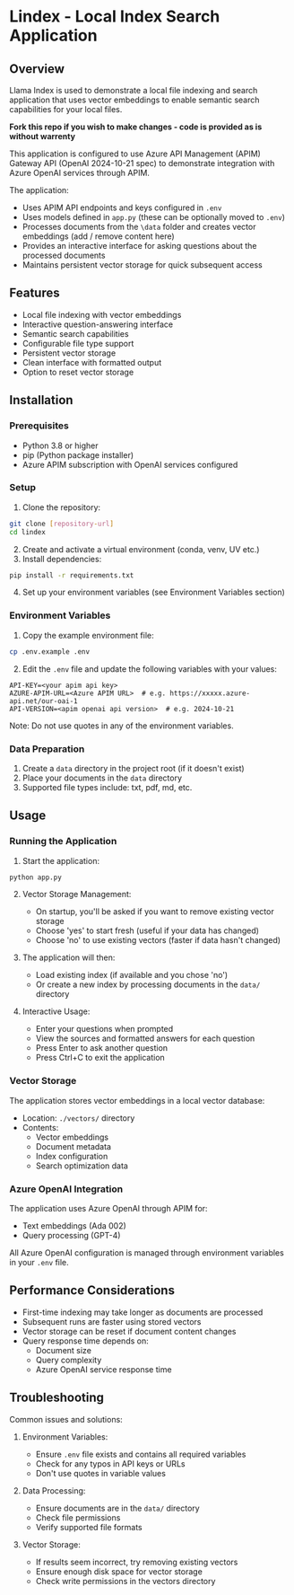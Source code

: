 # Lindex - Local Index Search Application

## Overview

Llama Index is used to demonstrate a local file indexing and search application that uses vector embeddings to enable semantic search capabilities for your local files.

**Fork this repo if you wish to make changes - code is provided as is without warrenty**

This application is configured to use Azure API Management (APIM) Gateway API (OpenAI 2024-10-21 spec) to demonstrate integration with Azure OpenAI services through APIM.

The application:

- Uses APIM API endpoints and keys configured in `.env`
- Uses models defined in `app.py` (these can be optionally moved to `.env`)
- Processes documents from the `\data` folder and creates vector embeddings  (add / remove content here)
- Provides an interactive interface for asking questions about the processed documents
- Maintains persistent vector storage for quick subsequent access

## Features

- Local file indexing with vector embeddings
- Interactive question-answering interface
- Semantic search capabilities
- Configurable file type support
- Persistent vector storage
- Clean interface with formatted output
- Option to reset vector storage

## Installation

### Prerequisites

- Python 3.8 or higher
- pip (Python package installer)
- Azure APIM subscription with OpenAI services configured

### Setup

1. Clone the repository:

```bash
git clone [repository-url]
cd lindex
```

2. Create and activate a virtual environment (conda, venv, UV etc.)
3. Install dependencies:

```bash
pip install -r requirements.txt
```

4. Set up your environment variables (see Environment Variables section)

### Environment Variables

1. Copy the example environment file:

```bash
cp .env.example .env
```

2. Edit the `.env` file and update the following variables with your values:

```plaintext
API-KEY=<your apim api key>
AZURE-APIM-URL=<Azure APIM URL>  # e.g. https://xxxxx.azure-api.net/our-oai-1
API-VERSION=<apim openai api version>  # e.g. 2024-10-21
```

Note: Do not use quotes in any of the environment variables.

### Data Preparation

1. Create a `data` directory in the project root (if it doesn't exist)
2. Place your documents in the `data` directory
3. Supported file types include: txt, pdf, md, etc.

## Usage

### Running the Application

1. Start the application:

```bash
python app.py
```

2. Vector Storage Management:

   - On startup, you'll be asked if you want to remove existing vector storage
   - Choose 'yes' to start fresh (useful if your data has changed)
   - Choose 'no' to use existing vectors (faster if data hasn't changed)
3. The application will then:

   - Load existing index (if available and you chose 'no')
   - Or create a new index by processing documents in the `data/` directory
4. Interactive Usage:

   - Enter your questions when prompted
   - View the sources and formatted answers for each question
   - Press Enter to ask another question
   - Press Ctrl+C to exit the application

### Vector Storage

The application stores vector embeddings in a local vector database:

- Location: `./vectors/` directory
- Contents:
  - Vector embeddings
  - Document metadata
  - Index configuration
  - Search optimization data

### Azure OpenAI Integration

The application uses Azure OpenAI through APIM for:

- Text embeddings (Ada 002)
- Query processing (GPT-4)

All Azure OpenAI configuration is managed through environment variables in your `.env` file.

## Performance Considerations

- First-time indexing may take longer as documents are processed
- Subsequent runs are faster using stored vectors
- Vector storage can be reset if document content changes
- Query response time depends on:
  - Document size
  - Query complexity
  - Azure OpenAI service response time

## Troubleshooting

Common issues and solutions:

1. Environment Variables:

   - Ensure `.env` file exists and contains all required variables
   - Check for any typos in API keys or URLs
   - Don't use quotes in variable values
2. Data Processing:

   - Ensure documents are in the `data/` directory
   - Check file permissions
   - Verify supported file formats
3. Vector Storage:

   - If results seem incorrect, try removing existing vectors
   - Ensure enough disk space for vector storage
   - Check write permissions in the vectors directory
